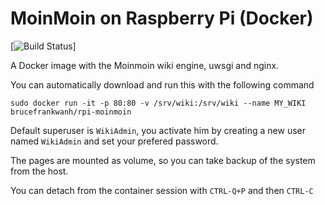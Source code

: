MoinMoin on Raspberry Pi (Docker)
=============

[![Build Status](https://travis-ci.org/BruceFrankWang/rpi-moinmoin.svg?branch=master)]

A Docker image with the Moinmoin wiki engine, uwsgi and nginx.

You can automatically download and run this with the following command
    
    sudo docker run -it -p 80:80 -v /srv/wiki:/srv/wiki --name MY_WIKI brucefrankwanh/rpi-moinmoin
    
Default superuser is `WikiAdmin`, you activate him by creating a new user named `WikiAdmin` and set your prefered password.

The pages are mounted as volume, so you can take backup of the system from the host.

You can detach from the container session with `CTRL-Q+P` and then `CTRL-C`
